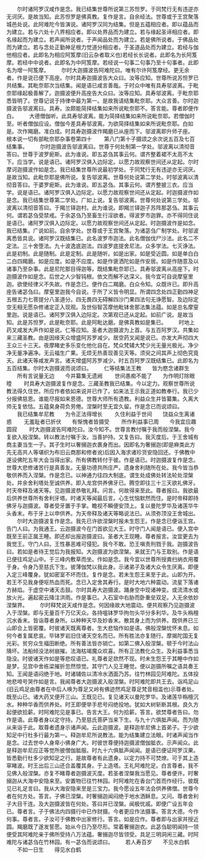 <!-- { "loadSidebar": true } -->
　　尔时诸阿罗汉咸作是念。我已结集世尊所说第三苏怛罗。于同梵行无有违逆亦无诃厌。是故当知。此苏怛罗是佛真教。复作是言。自余经法。世尊或于王宫聚落城邑处说。此阿难陀今皆演说。诸阿罗汉同为结集。但是五蕴相应者。即以蕴品而为建立。若与六处十八界相应者。即以处界品而为建立。若与缘起圣谛相应者。即名缘起而为建立。若声闻所说者。于声闻品处而为建立。若是佛所说者。于佛品处而为建立。若与念处正勤神足根力觉道分相应者。于圣道品处而为建立。若经与伽他相应者。此即名为相应阿笈摩(旧云杂者取义也)若经长长说者。此即名为长阿笈摩。若经中中说者。此即名为中阿笈摩。若经说一句事二句事乃至十句事者。此即名为增一阿笈摩。
　　尔时大迦摄波告阿难陀曰。唯有尔许阿笈摩经。更无余者。作是说已便下高座。尔时具寿迦摄波告大众曰。汝等应知。世尊所说苏怛罗已共结集。其毗奈耶次当结集。闻是语已咸言善哉。于时众中唯有具寿邬波离。于毗奈耶缘起极善解了。迦摄波便升高座告大众曰。汝等应知。具寿邬波离。于毗奈耶悉皆明了。世尊记说于持律中最为第一。是故我请结集毗奈耶。大众言善。尔时迦摄波告邬波离曰。具寿。汝颇能简择结集如来所说毗奈耶不。答言能。尊者即便作白。
　　大德僧伽听。此具寿邬波离。能为简择结集如来所说毗奈耶。若僧伽时至。听者僧伽应设。僧伽今差具寿邬波离。为欲简择结集如来所说毗奈耶。白如是。次作羯磨。准白成。时具寿迦摄波作羯磨已从座而下。邬波离即升师子座。
根本说一切有部毗奈耶杂事卷第四十
　　第八门第十子摄颂之余次说五百及七百结集事。
　　尔时迦摄波告邬波离曰。世尊于何处制第一学处。邬波离以清彻音答曰。世尊于波罗痆斯。此为谁说。即五苾刍其事云何。谓齐整着裙不太高不太下。应当学。说是语已。诸阿罗汉俱入边际定。以愿力故观察世间还从定起。尔时摩诃迦摄波作如是念。我已结集世尊所说最初学处。于同梵行无有违逆亦无诃厌。是故当知。此毗奈耶是佛所说。复告邬波离。世尊何处说第二学处。时邬波离以清彻音答曰。于婆罗痆斯。此为谁说。即五苾刍。其事云何。谓齐整披三衣。应当学。说是语已。诸阿罗汉俱入边际定。以愿力故观察世间还从定起。时迦摄波作如是念。我已结集世尊第二学处。广如上说。复告邬波离。世尊何处说第三学处。邬波离以清彻音答曰。于羯兰铎迦村。此为谁说。即羯兰铎迦子苏阵那苾刍。其事云何。谓若苾刍受禁戒。于余苾刍乃至畜生行淫欲者。得波罗市迦罪。亦不得同住说是语已。诸阿罗汉俱入边际定。以愿力故观察世间还从定起。时迦摄波作是如念。我已结集。广说如前。自余学处。世尊或于王宫聚落。为诸苾刍广制学处。时邬波离悉皆具说。诸阿罗汉既结集已。此名波罗市迦法。此名僧伽伐尸沙法。此名二不定法。三十舍堕法。九十波逸底迦法。四波罗底提舍尼法。众多学法。七灭诤法。此是初制。此是随制。此是定制。此是随听。如是出家。如是受近圆。如是单白白二白四羯磨。如是应度。如是不应度。如是作褒洒陀如是作安居。如是作随意及以诸事乃至杂事。此是尼陀那目得迦等。既结集毗奈耶已。具寿邬波离从高座下。时迦摄波作如是念。后世之人少智钝根。依文而解不达深义。我今宜可自说摩窒里迦。欲使经律义不失故。作是念已。便作白二羯磨。白众令知。众既许已。即升高座告诸苾刍曰。摩窒里迦我今自说。于所了义皆令明显。所谓四念处四正勤四神足五根五力七菩提分八圣道分。四无畏四无碍解四沙门果四法句无诤愿智。及边际定空无相无愿杂修诸定正入现观。及世俗智苫摩他毗钵舍那法集法蕴。如是总名摩窒里迦。说是语已。诸阿罗汉俱入边际定。次第观已还从定起。如前广说。是故当知。此是苏怛罗。此是毗奈耶。此是阿毗达磨。是佛真教如是集已。
　　时地上药叉咸发大声作如是说。仁等应知。圣者大迦摄波为上首。与五百阿罗汉。共集如来三藏圣教。由是因缘天众增盛阿苏罗减少。居空药叉闻是说已。亦发大声彻四大王众三十三天。夜摩睹史多乐变化他化自在。梵众梵辅大梵少光无量光极光。净少净无量净遍净。无云福生广果。无烦无热善现善见天等。须臾之间其声上彻色究竟天。此诸天等咸发声言。诸天增盛阿苏罗减少。时五百阿罗汉既结集已。此即名为五百结集。尔时大迦摄波而说颂曰。
　　仁等结集法王教　　皆为愍念诸群生
　　所有言说量无边　　今并纂集无遗阙
　　世间愚痴不能了　　为作明灯除眼曀
　　时具寿大迦摄波复作是念。三藏圣教我已结集。今以定力。观察世尊所说教法得久住世。所应作者依如来说并已作了。如来法王示我正道如教奉行。我已少分报佛慈恩。谁能尽报如来恩德。世尊大师所有遗教。利益众生并皆纂集。久离大师无复依怙。五蕴臭身荷负劳倦。涅槃时至无宜久留。作是念已而说颂曰。
　　我已结集牟尼教　　为令正法得增长
　　久住利益于世间　　饶益众生离诸惑
　　无羞耻者已折伏　　有惭愧者皆摄受
　　所作利益事已周　　今我宜应趣圆寂
　　时大迦摄波告阿难陀曰。汝今知不。世尊言教付嘱于我而般涅槃。我今复欲入般涅槃。转以教法付嘱于汝。当善护持。又复告曰。我灭度后。于王舍城有商主妻当生一子。其子生时以奢搦迦衣裹身而出。因即名为奢搦迦(即是麻类此方先无高共人等堪织为布旧云商那和修者讹)后因入海求诸珍货安隐回还。于佛教中遂设佛陀五年大会当得出家。所有佛教转付于彼。作是语已。时迦摄波复作是念。世尊大悲修诸苦行是真善友。无量功德共所庄严。遗身舍利随所在处。我今皆当恭敬供养而入涅槃。作是念已。以神通力往四大制底。谓生处成佛处转法轮处涅槃处。并余舍利塔处至诚供养。即入龙宫供养佛牙已。腾空即往三十三天欲礼佛牙。时天帝释及诸天等。见迦摄波恭敬礼拜。问言。何故得来至此。尊者报曰。我欲最后供养世尊所有舍利牙塔。时诸天等闻最后言。心生忧恼默然而住。是时帝释即持佛牙与迦摄波。尊者受牙置于手掌。瞻视不瞬便安顶上。复以曼陀罗华及诸莲华牛头香末。布于牙上以申供养。为天帝释及诸天等略说法已。从须弥顶没王舍城出。
　　尔时大迦摄波复作是念。我先已许欲涅槃时报未生怨王。作是念已便诣王宫。告门人曰。为我通王。云迦摄波今在门首欲见大王。时守门人闻是语已。便入宫中既至王前正属王睡。即还却出报迦摄波曰。圣者大王现睡。尊者报言。汝宜更去为我觉王。守门人曰。王性暴恶难可侵犯。我今不敢。恐王嗔责刑戮于我。迦摄波告曰。若如是者待王觉后为我报知。大迦摄波为欲涅槃。来就王门与王取别。作是语已便往鸡足山中。于三峰内敷草而坐。作如是念。我今宜以世尊所授粪扫纳衣用覆于身。令身乃至慈氏下生。彼薄伽梵以我此身。示诸弟子及诸大众令生厌离。即便入定三峰覆身。犹如密室不坏而住。复作是念。若未生怨王来至于此。山即为开。若王不见我身便呕热血而死。念已入定舍其寿行。是时大地六种震动。流星下落诸方赫焰。于虚空中诸天击鼓。尔时具寿大迦摄波。踊身空中现诸神变。或流清水或放火光。遍起密云降注洪雨。作是事已。入石室中右胁而卧重垒双足。入无余依妙涅槃界。
　　尔时释梵说天咸作是念。何因缘故大地震动。便共观察乃见迦摄波入于涅槃。即与无量百千万亿天众。各持嗢钵罗华拘勿头华分多利华。及牛头栴檀沉水香末。皆诣尊者身所。以种种天华及妙香末。散其身上而为供养。既供养已三山即合上皆密覆。时彼诸天既离尊者。生大悲恼作如是语。佛般涅槃忧怀未息。如何今者复属悲哀。毕钵罗岩旧住诸天空名而已。所有胜法亦复随行。摩揭陀国无复光彩。贫穷众生福田断绝。所有善法皆亦销亡。如第二佛入般涅槃。顿于今时法山隤坏。法船倾没法树崩摧。法海枯竭魔众欢喜。所有正法教化众生。及利益事悉当隐没。时彼诸天作如是等悲叹语已。礼尊者足欻然不现。时未生怨王于其睡中作如是梦。见宫中舍栋梁摧折忽然惊觉。其守门人见王睡觉。便以迦摄所嘱之语具奏王知。王闻是语闷绝于地。时诸辅佐以清冷水洒面乃苏。往竹林园见阿难陀。五体投地悲啼号哭作如是言。我闻尊者大迦摄波入般涅槃。时阿难陀即共王去。诣鸡足山(旧云鸡足由尊者在中后人唤为尊足又岭有佛迹然鸡足尊足梵音相滥也)示尊者处。既至山已。诸大药叉便开三山。王既见已。复见诸天以曼陀罗华。及诸莲华栴檀沉水。种种华香而供养处。时王即便举手悲号闷绝投地。犹如大树斩断其根。良久方起便欲拾薪。时阿难陀见是事已。告言大王。何为拾薪。答言。欲焚尊者告曰。勿作是语。此尊者身以定守持。乃至慈氏菩萨当来下生。与九十六俱胝声闻。而为随从来诣于此。取尊者遗身示诸声闻。云此迦摄波。是释迦牟尼佛上首弟子。于少欲知足中行杜多行最为第一。释迦牟尼所说教法。能为结集建立法眼。时诸声闻当作是念。过去世中人身卑小佛身广大。时彼世尊便持迦摄波僧伽胝衣。示声闻众。此是释迦牟尼应正等觉所披僧伽胝服。时九十六俱胝声闻闻。是语已便证阿罗汉果。皆悉勤行杜多少欲知足之行。是故尊者有此遗身。以定力持不可焚燎。可于其上造窣睹波。时王出后三山还合盖覆其身。于上造塔。王礼阿难陀足。白言尊者。我不见佛入般涅槃。亦复不睹尊者迦摄波灭度。若圣者涅槃我当愿见。尊者便许。时奢搦迦从大海中安隐来至。安置物已往竹林园。时阿难陀在香台门首而作经行。彼既见已礼足言曰。我从大海安隐来至是三宝力。我今愿设五年法会供养佛僧。世尊今者在何方处。答言。子佛已涅槃。时奢搦迦闻闷绝于地水洒稣息。又问。尊者舍利子大目干连。及大迦摄波皆在何处。答曰并已涅槃。闻极忧戚。即便广设五年会已。尊者言。子于佛法内四摄行中已作财摄。今者更应作法摄事。答言大德。今作何事。尊者言。子汝可于佛教中出家修行。答言。如是应作。尊者即与出家并授近圆。羯磨既了遂发誓愿。始从今日乃至尽形。常着奢搦迦衣。此苾刍聪明闻持一领便受其阿难陀亲于佛所受持八万法蕴。奢搦迦尽皆领受。具足三明洞闲三藏。时阿难陀与诸苾刍在竹林园。有一苾刍而说颂曰。
　　若人寿百岁　　不见水白鹤
　　不如一日生　　得见水白鹤
